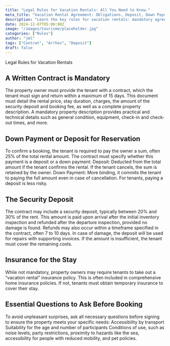 ```yaml
---
title: "Legal Rules for Vacation Rentals: All You Need to Know."
meta_title: "Vacation Rental Agreement: Obligations, Deposit, Down Payment, Insurance"
description: "Learn the key rules for vacation rentals: mandatory agreement, deposit, down payment, insurance, and essential questions to ask before booking for a stress-free stay."
date: 2024-12-07T05:00:00Z
image: "/images/tourisme/placeholder.jpg"
categories: ["Rules"]
author: "jml"
tags: ["Contrat", "Arrhes", "Deposit"]
draft: false
---
```




Legal Rules for Vacation Rentals

<h2>A Written Contract is Mandatory</h2>
The property owner must provide the tenant with a contract, which the tenant must sign and return within a maximum of 15 days. This document must detail the rental price, stay duration, charges, the amount of the security deposit and booking fee, as well as a complete property description. A mandatory property description provides practical and technical details such as general condition, equipment, check-in and check-out times, and more. 

<h2>Down Payment or Deposit for Reservation</h2> 
To confirm a booking, the tenant is required to pay the owner a sum, often 25% of the total rental amount. The contract must specify whether this payment is a deposit or a down payment:
Deposit: Deducted from the total amount if the tenant confirms the rental. If the tenant cancels, the sum is retained by the owner.
Down Payment: More binding, it commits the tenant to paying the full amount even in case of cancellation. For tenants, paying a deposit is less risky.

<h2>The Security Deposit</h2> 
The contract may include a security deposit, typically between 20% and 30% of the rent. This amount is paid upon arrival after the initial inventory inspection and refunded after the departure inspection, provided no damage is found. Refunds may also occur within a timeframe specified in the contract, often 7 to 10 days. In case of damage, the deposit will be used for repairs with supporting invoices. If the amount is insufficient, the tenant must cover the remaining costs. 

<h2>Insurance for the Stay</h2> 
While not mandatory, property owners may require tenants to take out a “vacation rental” insurance policy. This is often included in comprehensive home insurance policies. If not, tenants must obtain temporary insurance to cover their stay. 

<h2>Essential Questions to Ask Before Booking</h2> 
To avoid unpleasant surprises, ask all necessary questions before signing to ensure the property meets your specific needs:
Accessibility by transport
Suitability for the age and number of participants
Conditions of use, such as noise levels, party restrictions, proximity to hazards like the sea, accessibility for people with reduced mobility, and pet policies.